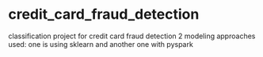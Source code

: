 # credit_card_fraud_detection
classification project for credit card fraud detection
2 modeling approaches used: one is using sklearn and another one with pyspark
